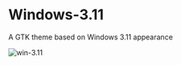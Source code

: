 # Windows-3.11
A GTK theme based on Windows 3.11 appearance

![win-3.11](https://b00merang.weebly.com/uploads/1/6/8/1/16813022/203488299-orig-orig_1_orig.png)
